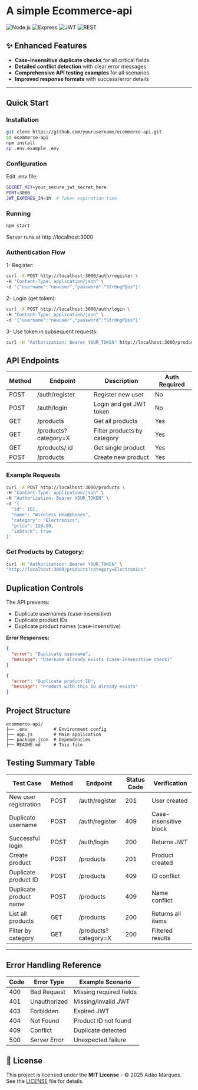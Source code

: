 # A simple Ecommerce-api

![Node.js](https://img.shields.io/badge/Node.js-18.x-green)
![Express](https://img.shields.io/badge/Express-4.x-blue)
![JWT](https://img.shields.io/badge/JWT-Authentication-orange)
![REST](https://img.shields.io/badge/RESTful-API-brightgreen)

## ✨ Enhanced Features

- **Case-insensitive duplicate checks** for all critical fields
- **Detailed conflict detection** with clear error messages
- **Comprehensive API testing examples** for all scenarios
- **Improved response formats** with success/error details

---

## Quick Start

### Installation
```bash
git clone https://github.com/yourusername/ecommerce-api.git
cd ecommerce-api
npm install
cp .env.example .env
```

### Configuration

Edit .env file:
```bash
SECRET_KEY=your_secure_jwt_secret_here
PORT=3000
JWT_EXPIRES_IN=1h  # Token expiration time
```
### Running

```bash
npm start
```
Server runs at http://localhost:3000

### Authentication Flow

1- Register:
```bash
curl -X POST http://localhost:3000/auth/register \
-H "Content-Type: application/json" \
-d '{"username":"newuser","password":"Str0ngP@ss"}'
```
2- Login (get token):
```bash
curl -X POST http://localhost:3000/auth/login \
-H "Content-Type: application/json" \
-d '{"username":"newuser","password":"Str0ngP@ss"}'
```
3- Use token in subsequent requests:
```bash
curl -H "Authorization: Bearer YOUR_TOKEN" http://localhost:3000/products
```

## API Endpoints

| Method | Endpoint               | Description               | Auth Required |
|--------|-------------------------|-----------------------------|---------------|
| POST   | /auth/register           | Register new user            | No            |
| POST   | /auth/login              | Login and get JWT token       | No            |
| GET    | /products                | Get all products              | Yes           |
| GET    | /products?category=X     | Filter products by category   | Yes           |
| GET    | /products/:id            | Get single product            | Yes           |
| POST   | /products                | Create new product            | Yes           |

### Example Requests
```bash
curl -X POST http://localhost:3000/products \
-H "Content-Type: application/json" \
-H "Authorization: Bearer YOUR_TOKEN" \
-d '{
  "id": 101,
  "name": "Wireless Headphones",
  "category": "Electronics",
  "price": 129.99,
  "inStock": true
}'
```
### Get Products by Category:
```bash
curl -H "Authorization: Bearer YOUR_TOKEN" \
"http://localhost:3000/products?category=Electronics"
```
## Duplication Controls

The API prevents:

- Duplicate usernames (case-insensitive)
- Duplicate product IDs
- Duplicate product names (case-insensitive)

**Error Responses:**

```json
{
  "error": "Duplicate username",
  "message": "Username already exists (case-insensitive check)"
}
```

```json
{
  "error": "Duplicate product ID",
  "message": "Product with this ID already exists"
}
```
## Project Structure

```plaintext
ecommerce-api/
├── .env          # Environment config
├── app.js        # Main application
├── package.json  # Dependencies
├── README.md     # This file

```

## Testing Summary Table

| Test Case             | Method | Endpoint              | Status Code | Verification           |
|------------------------|--------|------------------------|-------------|-------------------------|
| New user registration  | POST   | /auth/register         | 201         | User created            |
| Duplicate username     | POST   | /auth/register         | 409         | Case-insensitive block   |
| Successful login       | POST   | /auth/login            | 200         | Returns JWT              |
| Create product         | POST   | /products              | 201         | Product created          |
| Duplicate product ID   | POST   | /products              | 409         | ID conflict              |
| Duplicate product name | POST   | /products              | 409         | Name conflict            |
| List all products      | GET    | /products              | 200         | Returns all items        |
| Filter by category     | GET    | /products?category=X   | 200         | Filtered results         |

---

## Error Handling Reference

| Code | Error Type   | Example Scenario         |
|------|--------------|---------------------------|
| 400  | Bad Request  | Missing required fields    |
| 401  | Unauthorized | Missing/invalid JWT        |
| 403  | Forbidden    | Expired JWT                |
| 404  | Not Found    | Product ID not found        |
| 409  | Conflict     | Duplicate detected          |
| 500  | Server Error | Unexpected failure          |

## 📄 License

This project is licensed under the **MIT License** - © 2025 Adão Marques.  
See the [LICENSE](LICENSE) file for details.

